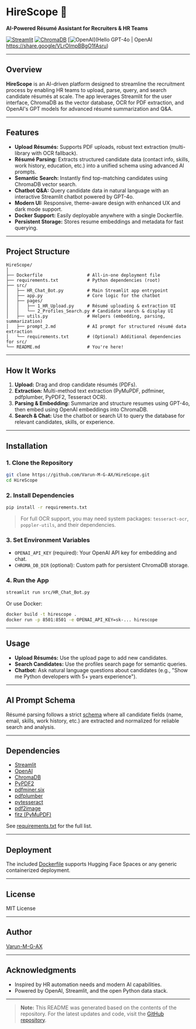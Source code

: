 # HireScope 💼

**AI-Powered Résumé Assistant for Recruiters & HR Teams**

[![Streamlit](https://img.shields.io/badge/Streamlit-App-blue?logo=streamlit)](https://streamlit.io/)
[![ChromaDB](https://img.shields.io/badge/ChromaDB-VectorDB-yellow)](https://www.trychroma.com/)
[![OpenAI](https://img.shields.io/badge/OpenAI-GPT-4o-green)](Hello GPT-4o | OpenAI https://share.google/VLrOImpBBgO1fAsru)

---

## Overview

**HireScope** is an AI-driven platform designed to streamline the recruitment process by enabling HR teams to upload, parse, query, and search candidate résumés at scale. The app leverages Streamlit for the user interface, ChromaDB as the vector database, OCR for PDF extraction, and OpenAI's GPT models for advanced résumé summarization and Q&A.

---

## Features

- **Upload Résumés:** Supports PDF uploads, robust text extraction (multi-library with OCR fallback).
- **Résumé Parsing:** Extracts structured candidate data (contact info, skills, work history, education, etc.) into a unified schema using advanced AI prompts.
- **Semantic Search:** Instantly find top-matching candidates using ChromaDB vector search.
- **Chatbot Q&A:** Query candidate data in natural language with an interactive Streamlit chatbot powered by GPT-4o.
- **Modern UI:** Responsive, theme-aware design with enhanced UX and dark mode support.
- **Docker Support:** Easily deployable anywhere with a single Dockerfile.
- **Persistent Storage:** Stores resume embeddings and metadata for fast querying.

---

## Project Structure

```
HireScope/
│
├── Dockerfile                 # All-in-one deployment file
├── requirements.txt           # Python dependencies (root)
├── src/
│   ├── HR_Chat_Bot.py         # Main Streamlit app entrypoint
│   ├── app.py                 # Core logic for the chatbot
│   ├── pages/
│   │   ├── 1_HR_Upload.py     # Résumé uploading & extraction UI
│   │   └── 2_Profiles_Search.py # Candidate search & display UI
│   ├── utils.py               # Helpers (embedding, parsing, summarization)
│   ├── prompt_2.md            # AI prompt for structured résumé data extraction
│   └── requirements.txt       # (Optional) Additional dependencies for src/
└── README.md                  # You're here!
```

---

## How It Works

1. **Upload:** Drag and drop candidate résumés (PDFs).
2. **Extraction:** Multi-method text extraction (PyMuPDF, pdfminer, pdfplumber, PyPDF2, Tesseract OCR).
3. **Parsing & Embedding:** Summarize and structure resumes using GPT-4o, then embed using OpenAI embeddings into ChromaDB.
4. **Search & Chat:** Use the chatbot or search UI to query the database for relevant candidates, skills, or experience.

---

## Installation

### 1. Clone the Repository

```bash
git clone https://github.com/Varun-M-G-AX/HireScope.git
cd HireScope
```

### 2. Install Dependencies

```bash
pip install -r requirements.txt
```
> For full OCR support, you may need system packages: `tesseract-ocr`, `poppler-utils`, and their dependencies.

### 3. Set Environment Variables

- `OPENAI_API_KEY` (required): Your OpenAI API key for embedding and chat.
- `CHROMA_DB_DIR` (optional): Custom path for persistent ChromaDB storage.

### 4. Run the App

```bash
streamlit run src/HR_Chat_Bot.py
```

Or use Docker:

```bash
docker build -t hirescope .
docker run -p 8501:8501 -e OPENAI_API_KEY=sk-... hirescope
```

---

## Usage

- **Upload Résumés:** Use the upload page to add new candidates.
- **Search Candidates:** Use the profiles search page for semantic queries.
- **Chatbot:** Ask natural language questions about candidates (e.g., "Show me Python developers with 5+ years experience").

---

## AI Prompt Schema

Résumé parsing follows a strict [schema](src/prompt_2.md) where all candidate fields (name, email, skills, work history, etc.) are extracted and normalized for reliable search and analysis.

---

## Dependencies

- [Streamlit](https://streamlit.io/)
- [OpenAI](https://openai.com/)
- [ChromaDB](https://www.trychroma.com/)
- [PyPDF2](https://pypi.org/project/PyPDF2/)
- [pdfminer.six](https://github.com/pdfminer/pdfminer.six)
- [pdfplumber](https://github.com/jsvine/pdfplumber)
- [pytesseract](https://github.com/madmaze/pytesseract)
- [pdf2image](https://github.com/Belval/pdf2image)
- [fitz (PyMuPDF)](https://pymupdf.readthedocs.io/)

See [requirements.txt](requirements.txt) for the full list.

---

## Deployment

The included [Dockerfile](Dockerfile) supports Hugging Face Spaces or any generic containerized deployment.

---

## License

MIT License

---

## Author

[Varun-M-G-AX](https://github.com/Varun-M-G-AX)

---

## Acknowledgments

- Inspired by HR automation needs and modern AI capabilities.
- Powered by OpenAI, Streamlit, and the open Python data stack.

---

> **Note:** This README was generated based on the contents of the repository. For the latest updates and code, visit the [GitHub repository](https://github.com/Varun-M-G-AX/HireScope).
